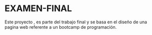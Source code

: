 # EXAMEN-FINAL
Este proyecto , es parte del trabajo final y se basa en el diseño de una pagina web referente a un bootcamp de programación.

